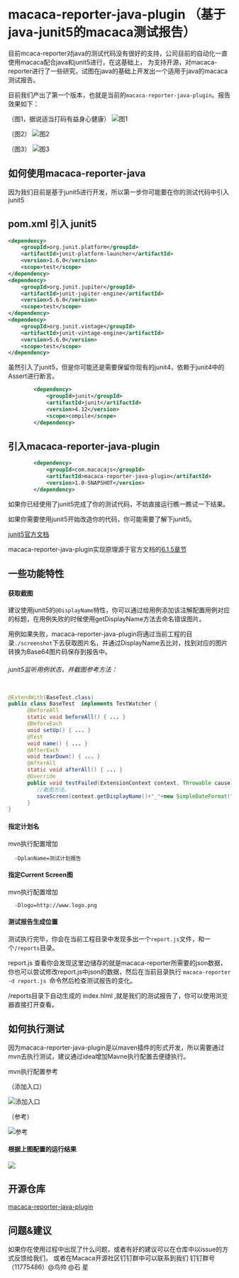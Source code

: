 # macaca-reporter-java-plugin （基于java-junit5的macaca测试报告）

目前mcaca-reporter对java的测试代码没有很好的支持，公司目前的自动化一直使用macaca配合java和junit5进行，在这基础上，
为支持开源，对macaca-reporter进行了一些研究，试图在java的基础上开发出一个适用于java的macaca测试报告。

目前我们产出了第一个版本，也就是当前的`macaca-reporter-java-plugin`。报告效果如下：

（图1，据说适当打码有益身心健康）
![图1](../src/main/resources/image/macaca1.png)

（图2）
![图2](../src/main/resources/image/macaca2.png)

（图3）
![图3](../src/main/resources/image/macaca3.png)

## 如何使用macaca-reporter-java 

因为我们目前是基于junit5进行开发，所以第一步你可能要在你的测试代码中引入junit5

## pom.xml 引入 junit5
```xml
<dependency>
    <groupId>org.junit.platform</groupId>
    <artifactId>junit-platform-launcher</artifactId>
    <version>1.6.0</version>
    <scope>test</scope>
</dependency>
<dependency>
    <groupId>org.junit.jupiter</groupId>
    <artifactId>junit-jupiter-engine</artifactId>
    <version>5.6.0</version>
    <scope>test</scope>
</dependency>
<dependency>
    <groupId>org.junit.vintage</groupId>
    <artifactId>junit-vintage-engine</artifactId>
    <version>5.6.0</version>
    <scope>test</scope>
</dependency>

```

虽然引入了junit5，但是你可能还是需要保留你现有的junit4，依赖于junit4中的Assert进行断言。

```xml
        <dependency>
            <groupId>junit</groupId>
            <artifactId>junit</artifactId>
            <version>4.12</version>
            <scope>compile</scope>
        </dependency>
```

## 引入macaca-reporter-java-plugin

```xml
        <dependency>
            <groupId>com.macacajs</groupId>
            <artifactId>macaca-reporter-java-plugin</artifactId>
            <version>1.0-SNAPSHOT</version>
        </dependency>
```

如果你已经使用了junit5完成了你的测试代码，不妨直接运行瞧一瞧试一下结果。

如果你需要使用junit5开始改造你的代码，你可能需要了解下junit5。

[junit5官方文档](https://junit.org/junit5/docs/current/user-guide/#overview-java-versions)

macaca-reporter-java-plugin实现原理源于官方文档的[6.1.5章节](https://junit.org/junit5/docs/current/user-guide/#launcher-api-listeners-custom)

## 一些功能特性

#### 获取截图

建议使用junit5的`@DisplayName`特性，你可以通过给用例添加该注解配置用例对应的标题，在用例失败的时候使用getDisplayName方法去命名错误图片。

用例如果失败，macaca-reporter-java-plugin将通过当前工程的目录`./screenshot`下去获取图片名，并通过DisplayName去比对，找到对应的图片转换为Base64图片码保存到报告中。

###### junit5监听用例状态，并截图参考方法：

```java

@ExtendWith(BaseTest.class)
public class BaseTest  implements TestWatcher {
      @BeforeAll
      static void beforeAll() { ... }
      @BeforeEach
      void setUp() { ... }
      @Test
      void name() { ... }
      @AfterEach
      void tearDown() { ... }
      @AfterAll
      static void afterAll() { ... }
      @Override
      public void testFailed(ExtensionContext context, Throwable cause) {
         //截图方法。
         saveScreen(context.getDisplayName()+"_"+new SimpleDateFormat("yyyy_MM_dd_HH_mm_ss").format(new Date()));
      }          
}
```

#### 指定计划名
mvn执行配置增加
```maven
  -DplanName=测试计划报告
```

#### 指定Current Screen图
mvn执行配置增加
```maven
  -Dlogo=http://www.logo.png
```

#### 测试报告生成位置

测试执行完毕，你会在当前工程目录中发现多出一个`report.js`文件，和一个`/reports`目录。

report.js 查看你会发现这里边储存的就是macaca-reporter所需要的json数据， 你也可以尝试修改report.js中json的数据，然后在当前目录执行 `macaca-reporter -d report.js `命令然后检查测试报告的变化。 

/reports目录下自动生成的 index.hlml ,就是我们的测试报告了，你可以使用浏览器直接打开查看。


## 如何执行测试

因为macaca-reporter-java-plugin是以maven插件的形式开发，所以需要通过mvn去执行测试，建议通过idea增加Mavne执行配置去便捷执行。

mvn执行配置参考

（添加入口）

![添加入口](../src/main/resources/image/maven1.png)

（参考）

![参考](../src/main/resources/image/maven2.png)


####  根据上图配置的运行结果

![](../src/main/resources/image/macaca5.png)


## 开源仓库

[macaca-reporter-java-plugin](https://github.com/niaoshuai/macaca-reporter-java-plugin)

## 问题&建议

如果你在使用过程中出现了什么问题，或者有好的建议可以在仓库中以issue的方式反馈给我们，
或者在Macaca开源社区钉钉群中可以联系到我们  钉钉群号（11775486）@鸟帅 @石 星
